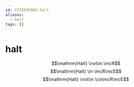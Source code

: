 ```yaml
---
id: 1733645902-halt
aliases:
  - halt
tags: []
---
```


# halt
$$\mathrm{Halt} \not\in \mcR$$
$$\mathrm{Halt} \in \mcR\mcE$$
$$\mathrm{Halt} \not\in \co\mcR\mcE$$
